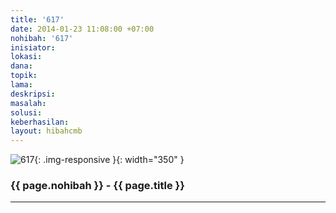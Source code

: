 ```yaml
---
title: '617'
date: 2014-01-23 11:08:00 +07:00
nohibah: '617'
inisiator: 
lokasi: 
dana: 
topik: 
lama: 
deskripsi: 
masalah: 
solusi: 
keberhasilan: 
layout: hibahcmb
---
```


![617](/static/img/hibahcmb/617.png){: .img-responsive }{: width="350" }

### {{ page.nohibah }} - {{ page.title }}

---
